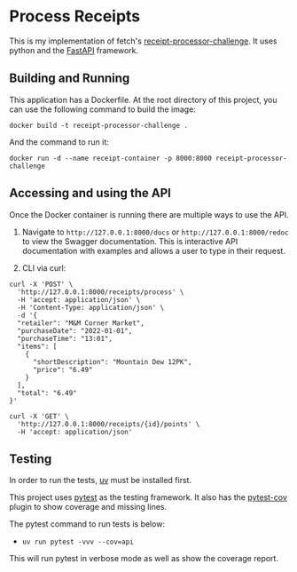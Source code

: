 # Process Receipts

This is my implementation of fetch's [receipt-processor-challenge](https://github.com/fetch-rewards/receipt-processor-challenge). It uses python and the [FastAPI](https://fastapi.tiangolo.com/) framework.

## Building and Running

This application has a Dockerfile. At the root directory of this project, you can use the following command to build the image:

`docker build -t receipt-processor-challenge .`

And the command to run it:

`docker run -d --name receipt-container -p 8000:8000 receipt-processor-challenge`

## Accessing and using the API

Once the Docker container is running there are multiple ways to use the API.

1. Navigate to `http://127.0.0.1:8000/docs` or `http://127.0.0.1:8000/redoc` to view the Swagger documentation.
   This is interactive API documentation with examples and allows a user to type in their request.

2. CLI via curl:

```
curl -X 'POST' \
  'http://127.0.0.1:8000/receipts/process' \
  -H 'accept: application/json' \
  -H 'Content-Type: application/json' \
  -d '{
  "retailer": "M&M Corner Market",
  "purchaseDate": "2022-01-01",
  "purchaseTime": "13:01",
  "items": [
    {
      "shortDescription": "Mountain Dew 12PK",
      "price": "6.49"
    }
  ],
  "total": "6.49"
}'
```

```
curl -X 'GET' \
  'http://127.0.0.1:8000/receipts/{id}/points' \
  -H 'accept: application/json'
```

## Testing

In order to run the tests, [uv](https://docs.astral.sh/uv/) must be installed first.

This project uses [pytest](https://docs.pytest.org/en/stable/) as the testing framework. It also has the [pytest-cov](https://github.com/pytest-dev/pytest-cov) plugin to show coverage and missing lines.

The pytest command to run tests is below:

- `uv run pytest -vvv --cov=api`

This will run pytest in verbose mode as well as show the coverage report.
